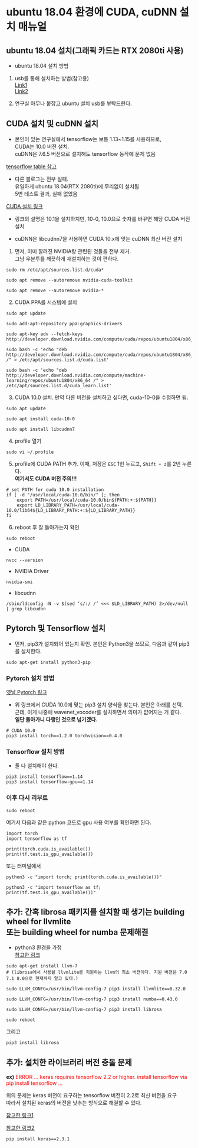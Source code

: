 # ubuntu 18.04 환경에 CUDA, cuDNN 설치 매뉴얼

## ubuntu 18.04 설치(그래픽 카드는 RTX 2080ti 사용)

* ubuntu 18.04 설치 방법

1. usb를 통해 설치하는 방법(참고용)
<br>[Link1](https://nov19.tistory.com/53)
<br>[Link2](https://neoprogrammer.tistory.com/6)

2. 연구실 아무나 붙잡고 ubuntu 설치 usb를 부탁드린다.

## CUDA 설치 및 cuDNN 설치

* 본인이 있는 연구실에서 tensorflow는 보통 1.13~1.15를 사용하므로, 
  <br>CUDA는 10.0 버전 설치. 
  <br>cuDNN은 7.6.5 버전으로 설치해도 tensorflow 동작에 문제 없음

[tensorflow table 참고](https://www.tensorflow.org/install/source#gpu)

* 다른 블로그는 전부 실패.
  <br>유일하게 ubuntu 18.04(RTX 2080ti)에 무리없이 설치됨
  <br>5번 테스트 결과, 실패 없었음

[CUDA 설치 링크](https://medium.com/@exesse/cuda-10-1-installation-on-ubuntu-18-04-lts-d04f89287130)

* 링크의 설명은 10.1을 설치하지만, 10-0, 10.0으로 숫자를 바꾸면 해당 CUDA 버전
  설치

* cuDNN은 libcudnn7을 사용하면 CUDA 10.x에 맞는 cuDNN 최신 버전 설치

1. 먼저, 이미 깔려진 NVIDIA랑 관련된 것들을 전부 제거.  
   그냥 우분투를 깨끗하게 재설치하는 것이 편하다.

```
sudo rm /etc/apt/sources.list.d/cuda*

sudo apt remove --autoremove nvidia-cuda-toolkit

sudo apt remove --autoremove nvidia-*
```

2. CUDA PPA를 시스템에 설치

```
sudo apt update

sudo add-apt-repository ppa:graphics-drivers

sudo apt-key adv --fetch-keys  http://developer.download.nvidia.com/compute/cuda/repos/ubuntu1804/x86_64/7fa2af80.pub

sudo bash -c 'echo "deb http://developer.download.nvidia.com/compute/cuda/repos/ubuntu1804/x86_64 /" > /etc/apt/sources.list.d/cuda.list'

sudo bash -c 'echo "deb http://developer.download.nvidia.com/compute/machine-learning/repos/ubuntu1804/x86_64 /" > /etc/apt/sources.list.d/cuda_learn.list'
```

3. CUDA 10.0 설치. 만약 다른 버전을 설치하고 싶다면, cuda-10-0을 수정하면 됨.

```
sudo apt update

sudo apt install cuda-10-0

sudo apt install libcudnn7
```

4. profile 열기

```
sudo vi ~/.profile
```

5. profile에 CUDA PATH 추가. 이때, 저장은 `ESC` 1번 누르고, `Shift + z`를 
   2번 누른다. <br>**여기서도 CUDA 버전 주의!!!**

```
# set PATH for cuda 10.0 installation
if [ -d "/usr/local/cuda-10.0/bin/" ]; then
    export PATH=/usr/local/cuda-10.0/bin${PATH:+:${PATH}}
    export LD_LIBRARY_PATH=/usr/local/cuda-10.0/lib64${LD_LIBRARY_PATH:+:${LD_LIBRARY_PATH}}
fi
```

6. reboot 후 잘 돌아가는지 확인

```
sudo reboot
```

* CUDA

```
nvcc --version
```

* NVIDIA Driver

```
nvidia-smi
```

* libcudnn

```
/sbin/ldconfig -N -v $(sed ‘s/:/ /’ <<< $LD_LIBRARY_PATH) 2>/dev/null | grep libcudnn
```

## Pytorch 및 Tensorflow 설치

* 먼저, pip3가 설치되어 있는지 확인. 본인은 Python3을 쓰므로, 다음과 같이 pip3를 설치한다.

```
sudo apt-get install python3-pip
```

### Pytorch 설치 방법
[옛날 Pytorch 링크](https://pytorch.org/get-started/previous-versions/)

* 위 링크에서 CUDA 10.0에 맞는 pip3 설치 양식을 찾는다. 본인은 아래를 선택.
  <br>근데, 이게 나중에 wavenet_vocoder를 설치하면서 의미가 없어지는 거 같다.
  <br>**일단 돌아가니 다행인 것으로 넘기겠다.**

```
# CUDA 10.0
pip3 install torch==1.2.0 torchvision==0.4.0
```

### Tensorflow 설치 방법
* 둘 다 설치해야 한다.

```
pip3 install tensorflow==1.14
pip3 install tensorflow-gpu==1.14
```

### 이후 다시 리부트 

```
sudo reboot
```

여기서 다음과 같은 python 코드로 gpu 사용 여부를 확인하면 된다.

```
import torch
import tensorflow as tf

print(torch.cuda.is_available())
print(tf.test.is_gpu_available())
```

또는 터미널에서

```
python3 -c "import torch; print(torch.cuda.is_available())"

python3 -c "import tensorflow as tf; print(tf.test.is_gpu_available())"
```

## 추가: 간혹 librosa 패키지를 설치할 때 생기는 building wheel for llvmlite <br>또는 building wheel for numba 문제해결

* python3 환경을 가정
  <br>[참고한 링크](https://acver.tistory.com/6)

```
sudo apt-get install llvm-7
# (librosa에서 사용될 llvmlite를 지원하는 llvm의 최소 버젼이다. 지원 버젼은 7.0 7.1 8.0으로 현재까지 알고 있다.)
```

```
sudo LLVM_CONFG=/usr/bin/llvm-config-7 pip3 install llvmlite==0.32.0

sudo LLVM_CONFG=/usr/bin/llvm-config-7 pip3 install numba==0.43.0
```

```
sudo LLVM_CONFG=/usr/bin/llvm-config-7 pip3 install librosa
```

```
sudo reboot
```

그리고

```
pip3 install librosa
```

## 추가: 설치한 라이브러리 버전 충돌 문제

**ex)**
<span style="color:red">
ERROR ... keras requires tensorflow 2.2 or higher. install tensorflow via pip install tensorflow ...
</span>

위의 문제는 keras 버전이 요구하는 tensorflow 버전이 2.2로 최신 버전을 요구
<br>따라서 설치된 keras의 버전을 낮추는 방식으로 해결할 수 있다.

[참고한 링크1](https://stackoverflow.com/questions/62465620/error-keras-requires-tensorflow-2-2-or-higher)

[참고한 링크2](https://forums.developer.nvidia.com/t/import-keras-requires-tensorflow-2-2-or-higher/140572)

```
pip install keras==2.3.1
```
